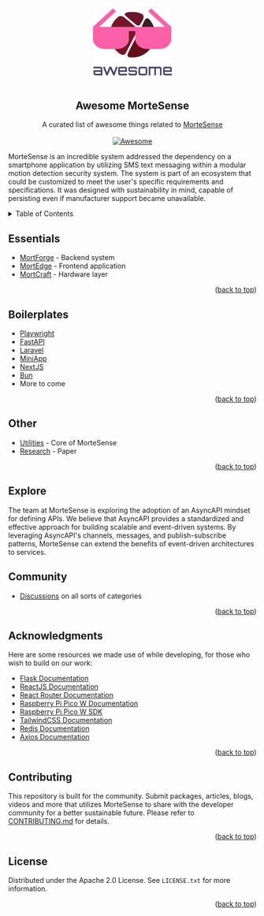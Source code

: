 <a name="readme-top"></a>

<p align="center">
  <br>
  <img width="160" src="./awesome-mortesense.png" alt="logo of awesome-mortesense repository">
  <br>
  <br>
</p>

<h2 align='center'>Awesome MorteSense</h2>

<p align='center'>
A curated list of awesome things related to <a href='https://github.com/MorteSense'>MorteSense</a>
<br><br>

<a href='https://github.com/sindresorhus/awesome'>
<img src='https://cdn.rawgit.com/sindresorhus/awesome/d7305f38d29fed78fa85652e3a63e154dd8e8829/media/badge.svg' alt='Awesome'>
</a>
</p>

MorteSense is an incredible system addressed the dependency on a smartphone application by utilizing SMS text messaging within a modular motion detection security system. The system is part of an ecosystem that could be customized to meet the user's specific requirements and specifications. It was designed with sustainability in mind, capable of persisting even if manufacturer support became unavailable.

<!-- TABLE OF CONTENTS -->
<details>
  <summary>Table of Contents</summary>
  <ol>
    <li><a href="#essentials">Essentials</a>
      <ul>
        <li><a href="#nextjs">Templates</a></li>
      </ul>
    </li>
    <li><a href="#boilerplates">Boilerplates</a>
      <ul>
        <li><a href="#list">List</a></li>
      </ul>
    </li>
    <li><a href="#boilerplates">Other</a>
      <ul>
        <li><a href="#utilities">Utilities</a></li>
        <li><a href="#research">Research</a></li>
      </ul>
    </li>
    <li><a href="#community">Community</a></li>
    <li><a href="#acknowledgements">Acknowledgements</a></li>
    <li><a href="#contributing">Contributing</a></li>
    <li><a href="#license">License</a></li>
  </ol>
</details>

## Essentials
- [MortForge](https://github.com/MorteSense/mortforge) - Backend system  
- [MortEdge](https://github.com/MorteSense/mortedge) - Frontend application 
- [MortCraft](https://github.com/MorteSense/mortcraft) - Hardware layer 

<p align="right">(<a href="#readme-top">back to top</a>)</p>

## Boilerplates
- [Playwright](https://github.com/BuildFrom/Playwright)
- [FastAPI](https://github.com/BuildFrom/FastAPI)
- [Laravel](https://github.com/BuildFrom/Laravel)
- [MiniApp](https://github.com/BuildFrom/MiniApp)
- [NextJS](https://github.com/BuildFrom/NextJS)
- [Bun](https://github.com/BuildFrom/Bun)
- More to come

<p align="right">(<a href="#readme-top">back to top</a>)</p>

## Other

- [Utilities](https://github.com/MorteSense/mortutils) - Core of MorteSense
- [Research](https://github.com/MorteSense/mortdocs) - Paper

<p align="right">(<a href="#readme-top">back to top</a>)</p>

## Explore

The team at MorteSense is exploring the adoption of an AsyncAPI mindset for defining APIs. We believe that AsyncAPI provides a standardized and effective approach for building scalable and event-driven systems. By leveraging AsyncAPI's channels, messages, and publish-subscribe patterns, MorteSense can extend the benefits of event-driven architectures to services.

## Community

- [Discussions](https://github.com/orgs/MorteSense/discussions) on all sorts of categories

<p align="right">(<a href="#readme-top">back to top</a>)</p>

## Acknowledgments

Here are some resources we made use of while developing, for those who wish to build on our work:

- [Flask Documentation](https://flask.palletsprojects.com/)
- [ReactJS Documentation](https://reactjs.org/)
- [React Router Documentation](https://reactrouter.com/)
- [Raspberry Pi Pico W Documentation](https://www.raspberrypi.org/documentation/pico/)
- [Raspberry Pi Pico W SDK](https://github.com/raspberrypi/pico-sdk/)
- [TailwindCSS Documentation](https://tailwindcss.com/docs)
- [Redis Documentation](https://redis.io/documentation)
- [Axios Documentation](https://axios-http.com/docs/intro)

<p align="right">(<a href="#readme-top">back to top</a>)</p>

## Contributing

This repository is built for the community. Submit packages, articles, blogs, videos and more that utilizes MorteSense to share with the developer community for a better sustainable future. Please refer to [CONTRIBUTING.md](/CONTRIBUTING.md) for details.

<p align="right">(<a href="#readme-top">back to top</a>)</p>

## License

Distributed under the Apache 2.0 License. See `LICENSE.txt` for more information.

<p align="right">(<a href="#readme-top">back to top</a>)</p>

